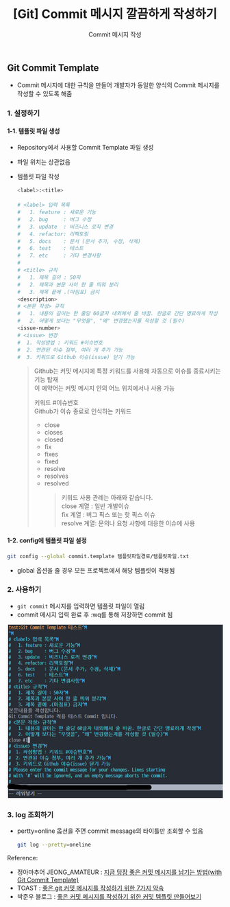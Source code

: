 ﻿---
layout: post
title: "[Git] Commit 메시지 깔끔하게 작성하기"
subtitle: "Commit 메시지 작성"
categories: study
tags: Git
---

## Git Commit Template

- Commit 메시지에 대한 규칙을 만들어 개발자가 동일한 양식의 Commit 메시지를 작성할 수 있도록 해줌

### 1. 설정하기

#### 1-1. 템플릿 파일 생성

- Repository에서 사용할 Commit Template 파일 생성
- 파일 위치는 상관없음
- 템플릿 파일 작성

  ```bash
  <label>:<title>

  # <label> 입력 목록
  #   1. feature : 새로운 기능
  #   2. bug     : 버그 수정
  #   3. update  : 비즈니스 로직 변경
  #   4. refactor: 리팩토링
  #   5. docs    : 문서 (문서 추가, 수정, 삭제)
  #   6. test    : 테스트
  #   7. etc     : 기타 변경사항
  #
  # <title> 규칙
  #   1. 제목 길이 : 50자
  #   2. 제목과 본문 사이 한 줄 띄워 분리
  #   3. 제목 끝에 .(마침표) 금지
  <description>
  # <본문 작성> 규칙
  #   1. 내용의 길이는 한 줄당 60글자 내외에서 줄 바꿈. 한글로 간단 명료하게 작성
  #   2. 어떻게 보다는 "무엇을", "왜" 변경했는지를 작성할 것 (필수)
  <issue-number>
  # <issue> 변경
  #  1. 작성방법 : 키워드 #이슈번호
  #  2. 연관된 이슈 첨부, 여러 개 추가 가능
  #  3. 키워드로 Github 이슈(issue) 닫기 가능
  ```

  > Github는 커밋 메시지에 특정 키워드를 사용해 자동으로 이슈를 종료시키는 기능 탑재  
  > 이 예약어는 커밋 메시지 안의 어느 위치에서나 사용 가능
  >
  > 키워드 #이슈번호  
  > Github가 이슈 종료로 인식하는 키워드
  >
  > - close
  > - closes
  > - closed
  > - fix
  > - fixes
  > - fixed
  > - resolve
  > - resolves
  > - resolved
  >   > 키워드 사용 관례는 아래와 같습니다.  
  >   > close 계열 : 일반 개발이슈  
  >   > fix 계열 : 버그 픽스 또는 핫 픽스 이슈  
  >   > resolve 계열: 문의나 요청 사항에 대응한 이슈에 사용

#### 1-2. config에 템플릿 파일 설정

```bash
git config --global commit.template 템플릿파일경로/템플릿파일.txt
```

- global 옵션을 줄 경우 모든 프로젝트에서 해당 템플릿이 적용됨

### 2. 사용하기

- `git commit` 메시지를 입력하면 템플릿 파일이 열림
- commit 메시지 입력 완료 후 :wq를 통해 저장하면 commit 됨

![git-commit.png](/assets/img/git-commit-template.png)

### 3. log 조회하기

- pertty=online 옵션을 주면 commit message의 타이틀만 조회할 수 있음

  ```bash
  git log --pretty=oneline
  ```

Reference:

- 정아마추어 JEONG_AMATEUR : [지금 당장 좋은 커밋 메시지를 남기는 방법(with Git Commit Template)
  ](https://jeong-pro.tistory.com/m/207)
- TOAST : [좋은 git 커밋 메시지를 작성하기 위한 7가지 약속
  ](https://meetup.toast.com/posts/106)
- 박준우 블로그 : [좋은 커밋 메시지를 작성하기 위한 커밋 템플릿 만들어보기
  ](https://junwoo45.github.io/2020-02-06-commit_template/)
